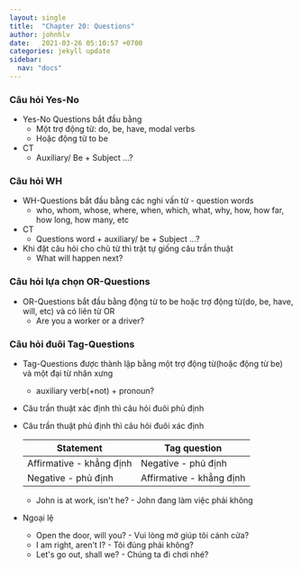 ```yaml
---
layout: single
title:  "Chapter 20: Questions"
author: johnhlv
date:   2021-03-26 05:10:57 +0700
categories: jekyll update
sidebar:
  nav: "docs"
---
```


### Câu hỏi Yes-No

* Yes-No Questions bắt đầu bằng
  * Một trợ động từ: do, be, have, modal verbs
  * Hoặc động từ to be
* CT
  * Auxiliary/ Be + Subject ...?

### Câu hỏi WH

* WH-Questions bắt đầu bằng các nghi vấn từ - question words
  * who, whom, whose, where, when, which, what, why, how, how far, how long, how many, etc
* CT
  * Questions word + auxiliary/ be + Subject ...?
* Khi đặt câu hỏi cho chủ từ thì trật tự giống câu trần thuật
  * What will happen next?

### Câu hỏi lựa chọn OR-Questions

* OR-Questions bắt đầu bằng động từ to be hoặc trợ động từ(do, be, have, will, etc) và có liên từ OR
  * Are you a worker or a driver?

### Câu hỏi đuôi Tag-Questions

* Tag-Questions được thành lập bằng một trợ động từ(hoặc động từ be) và một đại từ nhân xưng
  * auxiliary verb(+not) + pronoun?
* Câu trần thuật xác định thì câu hỏi đuôi phủ định
* Câu trần thuật phủ định thì câu hỏi đuôi xác định

  | Statement                | Tag question             |
  |--------------------------|--------------------------|
  | Affirmative - khẳng định | Negative - phủ định      |
  | Negative - phủ định      | Affirmative - khẳng định |

  * John is at work, isn't he? - John đang làm việc phải không
* Ngoại lệ
  * Open the door, will you? - Vui lòng mở giúp tôi cánh cửa?
  * I am right, aren't I? - Tôi đúng phải không?
  * Let's go out, shall we? - Chúng ta đi chơi nhé?